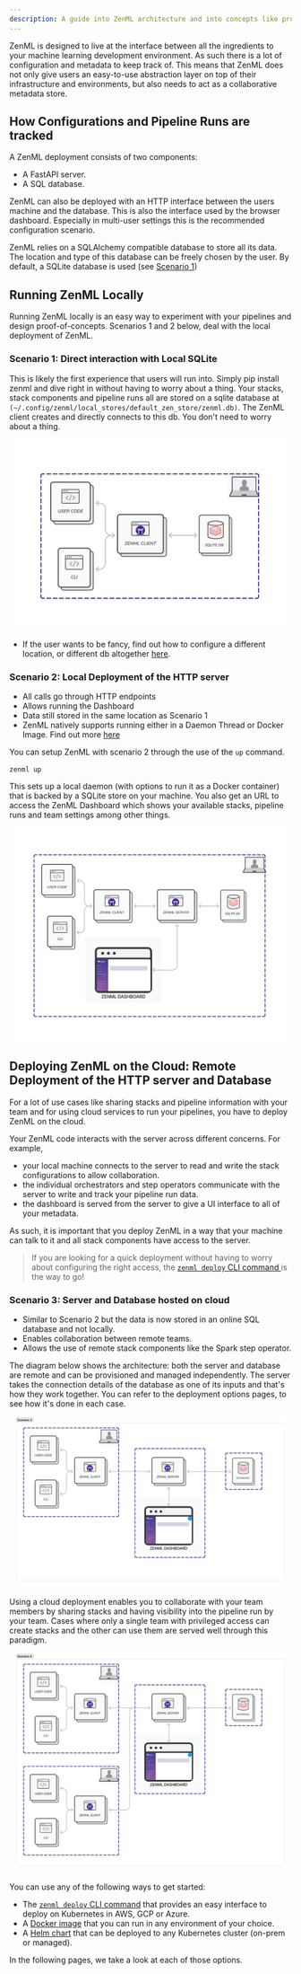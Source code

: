 ```yaml
---
description: A guide into ZenML architecture and into concepts like providers, deployers and more!
---
```


ZenML is designed to live at the interface between all the ingredients to your machine learning development environment. As such there is a lot of configuration and metadata to keep track of. This means that ZenML does not only give users an easy-to-use abstraction layer on top of their infrastructure and environments, but also needs to act as a collaborative metadata store.

## How Configurations and Pipeline Runs are tracked

A ZenML deployment consists of two components:
- A FastAPI server.
- A SQL database.

ZenML can also be deployed with an HTTP interface between the users machine and the database. This is also the interface used by the browser dashboard. Especially in multi-user settings this is the recommended configuration scenario.

ZenML relies on a SQLAlchemy compatible database to store all its data. The location and type of this database can be freely chosen by the user. By default, a SQLite database is used (see [Scenario 1](#running-zenml-locally))

## Running ZenML Locally

Running ZenML locally is an easy way to experiment with your pipelines and design proof-of-concepts. Scenarios 1 and 2 below, deal with the local deployment of ZenML.

### Scenario 1: Direct interaction with Local SQLite

This is likely the first experience that users will run into. Simply pip install 
zenml and dive right in without having to worry about a thing. Your stacks,
stack components and pipeline runs all are stored on a sqlite database at
`(~/.config/zenml/local_stores/default_zen_store/zenml.db)`. The ZenML client 
creates and directly connects to this db. You don't need to worry about a thing.

![ZenML on SQLite](../../assets/getting_started/Scenario1.png)

* If the user wants to be fancy, find out how to configure a different location,
or different db altogether [here]().

### Scenario 2: Local Deployment of the HTTP server

* All calls go through HTTP endpoints
* Allows running the Dashboard
* Data still stored in the same location as Scenario 1
* ZenML natively supports running either in a Daemon Thread or Docker Image. Find out more [here](./docker.md)

You can setup ZenML with scenario 2 through the use of the `up` command.

```
zenml up
```

This sets up a local daemon (with options to run it as a Docker container) that is backed by a SQLite store on your machine. You also get an URL to access the ZenML Dashboard which shows your available stacks, pipeline runs and team settings among other things.


![ZenML on with Local HTTP Server](../../assets/getting_started/Scenario2.png)

## Deploying ZenML on the Cloud: Remote Deployment of the HTTP server and Database

For a lot of use cases like sharing stacks and pipeline information with your team and for using cloud services to run your pipelines, you have to deploy ZenML on the cloud. 

Your ZenML code interacts with the server across different concerns. For example, 
- your local machine connects to the server to read and write the stack configurations to allow collaboration. 
- the individual orchestrators and step operators communicate with the server to write and track your pipeline run data. 
- the dashboard is served from the server to give a UI interface to all of your metadata.

As such, it is important that you deploy ZenML in a way that your machine can talk to it and all stack components have access to the server. 
> If you are looking for a quick deployment without having to worry about configuring the right access, the [`zenml deploy` CLI command ](./cli.md) is the way to go!
 
### Scenario 3: Server and Database hosted on cloud
* Similar to Scenario 2 but the data is now stored in an online SQL database and not locally.
* Enables collaboration between remote teams.
* Allows the use of remote stack components like the Spark step operator.

The diagram below shows the architecture: both the server and database are remote and can be provisioned and managed independently. The server takes the connection details of the database as one of its inputs and that's how they work together. You can refer to the deployment options pages, to see how it's done in each case.

![ZenML with remote server and DB](../../assets/getting_started/Scenario3.1.png)

Using a cloud deployment enables you to collaborate with your team members by sharing stacks and having visibility into the pipeline run by your team. Cases where only a single team with privileged access can create stacks and the other can use them are served well through this paradigm.

![ZenML Collaboration](../../assets/getting_started/Scenario3.2.png)




You can use any of the following ways to get started:
- The [`zenml deploy` CLI command](./cli.md) that provides an easy interface to deploy on Kubernetes in AWS, GCP or Azure.
- A [Docker image](./docker.md) that you can run in any environment of your choice.
- A [Helm chart](./helm.md) that can be deployed to any Kubernetes cluster (on-prem or managed).

In the following pages, we take a look at each of those options.
